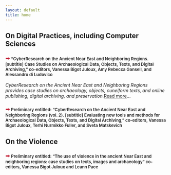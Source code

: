```yaml
---
layout: default
title: home
---
```


## On Digital Practices, including Computer Sciences

### <span style="color: #C11A31">&#10143;</span> <span style="font-weight:600; font-size: 13px;" >“CyberResearch on the Ancient Near East and Neighboring Regions. [subtitle] Case Studies on Archaeological Data, Objects, Texts, and Digital Archiving,” co-editors, Vanessa Bigot Juloux, Amy Rebecca Gansell, and Alessandro di Ludovico</span>
_CyberResearch on the Ancient Near East and Neighboring Regions provides case studies on archaeology, objects, cuneiform texts, and online publishing, digital archiving, and preservation._[Read more]()... 

### <span style="color: #C11A31">&#10143;</span> <span style="font-weight:600; font-size: 13px;" >Preliminary entitled: “CyberResearch on the Ancient Near East and Neighboring Regions (vol. 2). [subtitle] Evaluating new tools and methods for Archaeological Data, Objects, Texts, and Digital Archiving,” co-editors, Vanessa Bigot Juloux, Terhi Nurmikko Fuller, and Sveta Matskevich</span>


## On the Violence

### <span style="color: #C11A31">&#10143;</span> <span style="font-weight:600; font-size: 13px;" >Preliminary entitled: “The use of violence in the ancient Near East and neighboring regions: case studies on texts, images and archaeology” co-editors, Vanessa Bigot Juloux and Leann Pace</span>


